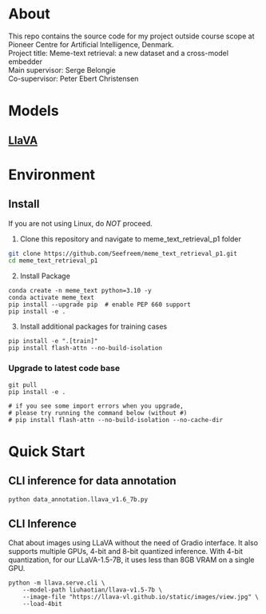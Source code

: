 # About 
This repo contains the source code for my project outside course scope at Pioneer Centre for Artificial Intelligence, Denmark.  
Project title: Meme-text retrieval: a new dataset and a cross-model embedder  
Main supervisor: Serge Belongie   
Co-supervisor: Peter Ebert Christensen  

# Models

## [LlaVA](https://github.com/haotian-liu/LLaVA)

# Environment

## Install

If you are not using Linux, do *NOT* proceed.

1. Clone this repository and navigate to meme_text_retrieval_p1 folder
```bash
git clone https://github.com/Seefreem/meme_text_retrieval_p1.git
cd meme_text_retrieval_p1
```

2. Install Package
```Shell
conda create -n meme_text python=3.10 -y
conda activate meme_text
pip install --upgrade pip  # enable PEP 660 support
pip install -e .
```

3. Install additional packages for training cases
```
pip install -e ".[train]"
pip install flash-attn --no-build-isolation
```

### Upgrade to latest code base

```Shell
git pull
pip install -e .

# if you see some import errors when you upgrade,
# please try running the command below (without #)
# pip install flash-attn --no-build-isolation --no-cache-dir
```
# Quick Start
## CLI inference for data annotation

```Shell
python data_annotation.llava_v1.6_7b.py
```

## CLI Inference

Chat about images using LLaVA without the need of Gradio interface. It also supports multiple GPUs, 4-bit and 8-bit quantized inference. With 4-bit quantization, for our LLaVA-1.5-7B, it uses less than 8GB VRAM on a single GPU.

```Shell
python -m llava.serve.cli \
    --model-path liuhaotian/llava-v1.5-7b \
    --image-file "https://llava-vl.github.io/static/images/view.jpg" \
    --load-4bit
```



